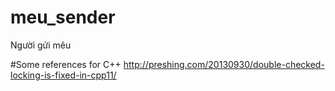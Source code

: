 # meu_sender
Người gửi mêu

#Some references for C++
http://preshing.com/20130930/double-checked-locking-is-fixed-in-cpp11/
